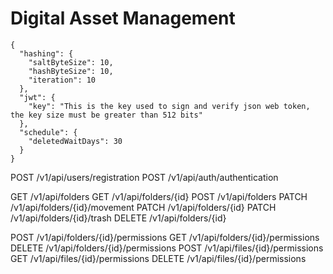 # Digital Asset Management

```
{
  "hashing": {
    "saltByteSize": 10,
    "hashByteSize": 10,
    "iteration": 10
  },
  "jwt": {
    "key": "This is the key used to sign and verify json web token, the key size must be greater than 512 bits"
  },
  "schedule": {
    "deletedWaitDays": 30
  }
}
```

POST /v1/api/users/registration
POST /v1/api/auth/authentication

GET /v1/api/folders
GET /v1/api/folders/{id}
POST /v1/api/folders
PATCH /v1/api/folders/{id}/movement
PATCH /v1/api/folders/{id}
PATCH /v1/api/folders/{id}/trash
DELETE /v1/api/folders/{id}

POST /v1/api/folders/{id}/permissions
GET /v1/api/folders/{id}/permissions
DELETE /v1/api/folders/{id}/permissions
POST /v1/api/files/{id}/permissions
GET /v1/api/files/{id}/permissions
DELETE /v1/api/files/{id}/permissions